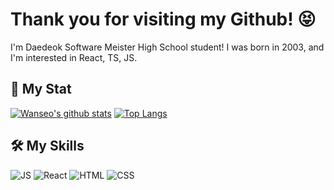 # Thank you for visiting my Github! 😝
I'm Daedeok Software Meister High School student!
I was born in 2003, and I'm interested in React, TS, JS.

## 🚥 My Stat
[![Wanseo's github stats](https://github-readme-stats.vercel.app/api?username=Sonwanseo&bg_color=30,ed6159,6cadef&title_color=fff&text_color=fff)](https://github.com/anuraghazra/github-readme-stats)
[![Top Langs](https://github-readme-stats.vercel.app/api/top-langs/?username=Sonwanseo&layout=compact&show_icons=true&theme=dracula)](https://github.com/anuraghazra/github-readme-stats)

## 🛠 My Skills
![JS](https://img.shields.io/badge/JavaScript-%E2%98%85%E2%98%85%E2%98%85%E2%98%85%E2%98%85-B7472A?style=&logo=JavaScript)
![React](https://img.shields.io/badge/React-%E2%98%85%E2%98%85%E2%98%85%E2%98%85%E2%98%85-B7472A?style=&logo=React)
![HTML](https://img.shields.io/badge/HTML-%E2%98%85%E2%98%85%E2%98%85%E2%98%85%E2%98%85-B7472A?style=&logo=Html)
![CSS](https://img.shields.io/badge/CSS-%E2%98%85%E2%98%85%E2%98%85%E2%98%85%E2%98%85-B7472A?style=&logo=Css)
